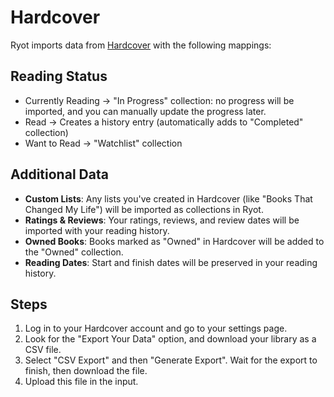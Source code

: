 # Hardcover

Ryot imports data from [Hardcover](https://hardcover.app) with the following mappings:

## Reading Status

- Currently Reading -> "In Progress" collection: no progress will be imported, and you can
  manually update the progress later.
- Read -> Creates a history entry (automatically adds to "Completed" collection)
- Want to Read -> "Watchlist" collection

## Additional Data

- **Custom Lists**: Any lists you've created in Hardcover (like "Books That Changed My
  Life") will be imported as collections in Ryot.
- **Ratings & Reviews**: Your ratings, reviews, and review dates will be imported with your
  reading history.
- **Owned Books**: Books marked as "Owned" in Hardcover will be added to the "Owned"
  collection.
- **Reading Dates**: Start and finish dates will be preserved in your reading history.

## Steps

1. Log in to your Hardcover account and go to your settings page.
2. Look for the "Export Your Data" option, and download your library as a CSV file.
3. Select "CSV Export" and then "Generate Export". Wait for the export to finish, then
   download the file.
4. Upload this file in the input.
